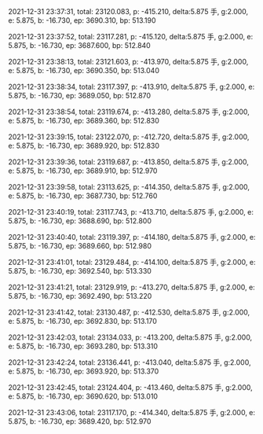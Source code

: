 2021-12-31 23:37:31, total: 23120.083, p: -415.210, delta:5.875 手, g:2.000, e: 5.875, b: -16.730, ep: 3690.310, bp: 513.190

2021-12-31 23:37:52, total: 23117.281, p: -415.120, delta:5.875 手, g:2.000, e: 5.875, b: -16.730, ep: 3687.600, bp: 512.840

2021-12-31 23:38:13, total: 23121.603, p: -413.970, delta:5.875 手, g:2.000, e: 5.875, b: -16.730, ep: 3690.350, bp: 513.040

2021-12-31 23:38:34, total: 23117.397, p: -413.910, delta:5.875 手, g:2.000, e: 5.875, b: -16.730, ep: 3689.050, bp: 512.870

2021-12-31 23:38:54, total: 23119.674, p: -413.280, delta:5.875 手, g:2.000, e: 5.875, b: -16.730, ep: 3689.360, bp: 512.830

2021-12-31 23:39:15, total: 23122.070, p: -412.720, delta:5.875 手, g:2.000, e: 5.875, b: -16.730, ep: 3689.920, bp: 512.830

2021-12-31 23:39:36, total: 23119.687, p: -413.850, delta:5.875 手, g:2.000, e: 5.875, b: -16.730, ep: 3689.910, bp: 512.970

2021-12-31 23:39:58, total: 23113.625, p: -414.350, delta:5.875 手, g:2.000, e: 5.875, b: -16.730, ep: 3687.730, bp: 512.760

2021-12-31 23:40:19, total: 23117.743, p: -413.710, delta:5.875 手, g:2.000, e: 5.875, b: -16.730, ep: 3688.690, bp: 512.800

2021-12-31 23:40:40, total: 23119.397, p: -414.180, delta:5.875 手, g:2.000, e: 5.875, b: -16.730, ep: 3689.660, bp: 512.980

2021-12-31 23:41:01, total: 23129.484, p: -414.100, delta:5.875 手, g:2.000, e: 5.875, b: -16.730, ep: 3692.540, bp: 513.330

2021-12-31 23:41:21, total: 23129.919, p: -413.270, delta:5.875 手, g:2.000, e: 5.875, b: -16.730, ep: 3692.490, bp: 513.220

2021-12-31 23:41:42, total: 23130.487, p: -412.530, delta:5.875 手, g:2.000, e: 5.875, b: -16.730, ep: 3692.830, bp: 513.170

2021-12-31 23:42:03, total: 23134.033, p: -413.200, delta:5.875 手, g:2.000, e: 5.875, b: -16.730, ep: 3693.280, bp: 513.310

2021-12-31 23:42:24, total: 23136.441, p: -413.040, delta:5.875 手, g:2.000, e: 5.875, b: -16.730, ep: 3693.920, bp: 513.370

2021-12-31 23:42:45, total: 23124.404, p: -413.460, delta:5.875 手, g:2.000, e: 5.875, b: -16.730, ep: 3690.620, bp: 513.010

2021-12-31 23:43:06, total: 23117.170, p: -414.340, delta:5.875 手, g:2.000, e: 5.875, b: -16.730, ep: 3689.420, bp: 512.970